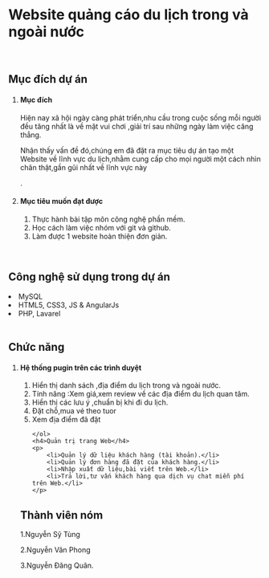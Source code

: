 <h1> Website quảng cáo du lịch trong và ngoài nước </h1>
<br>
<h2> Mục đích dự án </h2>
<ol>
    <li><h4> Mục đích </h4>
    <p> Hiện nay xã hội ngày càng phát triển,nhu cầu trong cuộc sống mỗi người đều tăng nhất là về mặt vui chơi ,giải trí sau những ngày làm việc căng thẳng.</p>
    <p>Nhận thấy vấn đề đó,chúng em đã đặt ra mục tiêu dự án tạo một Website về lĩnh vực du lịch,nhằm cung cấp cho mọi người một cách nhìn chân thật,gần gũi nhất về lĩnh vực này</p>.
    </li>
    <li>
        <h4> Mục tiêu muốn đạt được </h4>
        <ol>
            <li>Thực hành bài tập môn công nghệ phần mềm.</li>
            <li>Học cách làm việc nhóm với git và github.</li>
            <li>Làm được 1 website hoàn thiện đơn giản.</li>
        </ol>
    </li>
</ol>
<br>
<h2> Công nghệ sử dụng trong dự án </h2>
    <li>MySQL</li>
    <li>HTML5, CSS3, JS & AngularJs</li>   
    <li>PHP, Lavarel</li>
    </br>
<h2> Chức năng </h2>
<ol>
    <li>
    <h4> Hệ thống pugin trên các trình duyệt</h4></li>
    <ol>
        <li> Hiển thị danh sách ,địa điểm du lịch trong và ngoài nước.</li>
        <li> Tính năng :Xem giá,xem review về các địa điểm du lịch quan tâm.</li>
        <li> Hiển thị các lưu ý ,chuẩn bị khi đi du lịch.</li>
        <li> Đặt chỗ,mua vé theo tuor</li>
        <li> Xem địa điểm đã đặt</li>
        
    </ol>
    <h4>Quản trị trang Web</h4>
    <p>
        <li>Quản lý dữ liệu khách hàng (tài khoản).</li>
        <li>Quản lý đơn hàng đã đặt của khách hàng.</li>
        <li>Nhập xuất dữ liệu,bài viết trên Web.</li>
        <li>Trả lời,tư vấn khách hàng qua dịch vụ chat miễn phí trên Web.</li>
    </p>
</ol>
    
<h2> Thành viên nóm </h2>
    <p>1.Nguyễn Sỹ Tùng</p>
    <p>2.Nguyễn Văn Phong</p>
    <p>3.Nguyễn Đăng Quân.</p>
    
